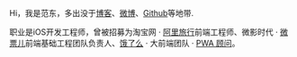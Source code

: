 
Hi，我是范东，多出没于[博客](http://blog.fandong.me)、[微博](https://weibo.com/fengzhizif2010)、[Github](http://github.com/fandongtongxue)等地带.

职业是iOS开发工程师，曾被招募为淘宝网 · [阿里旅行](http://alitrip.com)前端工程师、微影时代 · [微票儿](http://www.wepiao.com/?r=movie)前端基础工程团队负责人、[饿了么](https://ele.me/) · 大前端团队 · [PWA 顾问](https://medium.com/elemefe/upgrading-ele-me-to-progressive-web-app-2a446832e509)。



